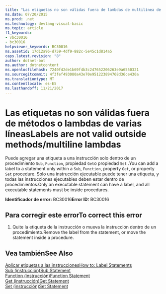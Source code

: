 ```yaml
---
title: "Las etiquetas no son válidas fuera de lambdas de multilínea de métodos"
ms.date: 07/20/2015
ms.prod: .net
ms.technology: devlang-visual-basic
ms.topic: article
f1_keywords:
- vbc30016
- bc30016
helpviewer_keywords: BC30016
ms.assetid: 17d12a96-d759-4df9-882c-5e45c1d814a5
caps.latest.revision: "8"
author: dotnet-bot
ms.author: dotnetcontent
ms.openlocfilehash: 7240f42de1b69f4b3c247652206263e9a6550321
ms.sourcegitcommit: 4f3fef493080a43e70e951223894768d36ce430a
ms.translationtype: MT
ms.contentlocale: es-ES
ms.lasthandoff: 11/21/2017
---
```

# <a name="labels-are-not-valid-outside-methodsmultiline-lambdas"></a><span data-ttu-id="51278-102">Las etiquetas no son válidas fuera de métodos o lambdas de varias líneas</span><span class="sxs-lookup"><span data-stu-id="51278-102">Labels are not valid outside methods/multiline lambdas</span></span>
<span data-ttu-id="51278-103">Puede agregar una etiqueta a una instrucción solo dentro de un procedimiento `Sub`, `Function`, propiedad `Get`o propiedad `Set` .</span><span class="sxs-lookup"><span data-stu-id="51278-103">You can add a label to a statement only within a `Sub`, `Function`, property `Get`, or property `Set` procedure.</span></span> <span data-ttu-id="51278-104">Solo una instrucción ejecutable puede tener una etiqueta, y todas las instrucciones ejecutables deben estar dentro de procedimientos.</span><span class="sxs-lookup"><span data-stu-id="51278-104">Only an executable statement can have a label, and all executable statements must be inside procedures.</span></span>  
  
 <span data-ttu-id="51278-105">**Identificador de error:** BC30016</span><span class="sxs-lookup"><span data-stu-id="51278-105">**Error ID:** BC30016</span></span>  
  
## <a name="to-correct-this-error"></a><span data-ttu-id="51278-106">Para corregir este error</span><span class="sxs-lookup"><span data-stu-id="51278-106">To correct this error</span></span>  
  
1.  <span data-ttu-id="51278-107">Quite la etiqueta de la instrucción o mueva la instrucción dentro de un procedimiento.</span><span class="sxs-lookup"><span data-stu-id="51278-107">Remove the label from the statement, or move the statement inside a procedure.</span></span>  
  
## <a name="see-also"></a><span data-ttu-id="51278-108">Vea también</span><span class="sxs-lookup"><span data-stu-id="51278-108">See Also</span></span>  
 [<span data-ttu-id="51278-109">Aplicar etiquetas a las instrucciones</span><span class="sxs-lookup"><span data-stu-id="51278-109">How to: Label Statements</span></span>](../../visual-basic/programming-guide/program-structure/how-to-label-statements.md)  
 [<span data-ttu-id="51278-110">Sub (instrucción)</span><span class="sxs-lookup"><span data-stu-id="51278-110">Sub Statement</span></span>](../../visual-basic/language-reference/statements/sub-statement.md)  
 [<span data-ttu-id="51278-111">Function (instrucción)</span><span class="sxs-lookup"><span data-stu-id="51278-111">Function Statement</span></span>](../../visual-basic/language-reference/statements/function-statement.md)  
 [<span data-ttu-id="51278-112">Get (instrucción)</span><span class="sxs-lookup"><span data-stu-id="51278-112">Get Statement</span></span>](../../visual-basic/language-reference/statements/get-statement.md)  
 [<span data-ttu-id="51278-113">Set (instrucción)</span><span class="sxs-lookup"><span data-stu-id="51278-113">Set Statement</span></span>](../../visual-basic/language-reference/statements/set-statement.md)
